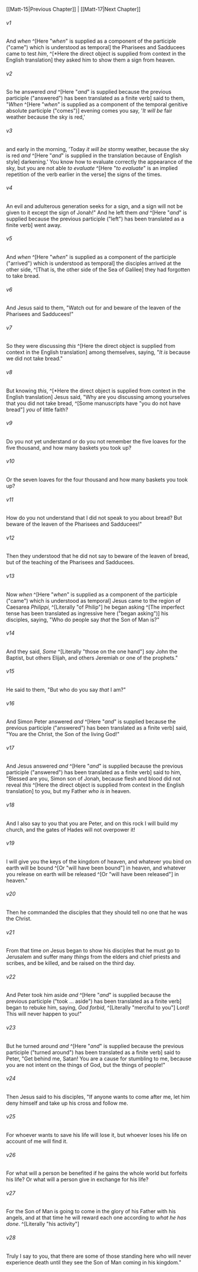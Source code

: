 ﻿---
aliases:
  - Matthew 16
---

[[Matt-15|Previous Chapter]] | [[Matt-17|Next Chapter]]

###### v1
And _when_ ^[Here "_when_" is supplied as a component of the participle ("came") which is understood as temporal] the Pharisees and Sadducees came to test _him_, ^[*Here the direct object is supplied from context in the English translation] they asked him to show them a sign from heaven.

###### v2
So he answered _and_ ^[Here "_and_" is supplied because the previous participle ("answered") has been translated as a finite verb] said to them, "_When_ ^[Here "_when_" is supplied as a component of the temporal genitive absolute participle ("comes")] evening comes you say, '_It will be_ fair weather because the sky is red,'

###### v3
and early in the morning, 'Today _it will be_ stormy weather, because the sky is red _and_ ^[Here "_and_" is supplied in the translation because of English style] darkening.' You know how to evaluate correctly the appearance of the sky, but you are not able _to evaluate_ ^[Here "_to evaluate_" is an implied repetition of the verb earlier in the verse] the signs of the times.

###### v4
An evil and adulterous generation seeks for a sign, and a sign will not be given to it except the sign of Jonah!" And he left them _and_ ^[Here "_and_" is supplied because the previous participle ("left") has been translated as a finite verb] went away.

###### v5
And _when_ ^[Here "_when_" is supplied as a component of the participle ("arrived") which is understood as temporal] the disciples arrived at the other side, ^[That is, the other side of the Sea of Galilee] they had forgotten to take bread.

###### v6
And Jesus said to them, "Watch out for and beware of the leaven of the Pharisees and Sadducees!"

###### v7
So they were discussing _this_ ^[Here the direct object is supplied from context in the English translation] among themselves, saying, "_It is_ because we did not take bread."

###### v8
But knowing _this_, ^[*Here the direct object is supplied from context in the English translation] Jesus said, "Why are you discussing among yourselves that you did not take bread, ^[Some manuscripts have "you do not have bread"] _you_ of little faith?

###### v9
Do you not yet understand or do you not remember the five loaves for the five thousand, and how many baskets you took up?

###### v10
Or the seven loaves for the four thousand and how many baskets you took up?

###### v11
How do you not understand that I did not speak to you about bread? But beware of the leaven of the Pharisees and Sadducees!"

###### v12
Then they understood that he did not say to beware of the leaven of bread, but of the teaching of the Pharisees and Sadducees.

###### v13
Now _when_ ^[Here "_when_" is supplied as a component of the participle ("came") which is understood as temporal] Jesus came to the region of Caesarea _Philippi_, ^[Literally "of Philip"] he began asking ^[The imperfect tense has been translated as ingressive here ("began asking")] his disciples, saying, "Who do people say _that_ the Son of Man is?"

###### v14
And they said, _Some_ ^[Literally "those on the one hand"] _say_ John the Baptist, but others Elijah, and others Jeremiah or one of the prophets."

###### v15
He said to them, "But who do you say _that_ I am?"

###### v16
And Simon Peter answered _and_ ^[Here "_and_" is supplied because the previous participle ("answered") has been translated as a finite verb] said, "You are the Christ, the Son of the living God!"

###### v17
And Jesus answered _and_ ^[Here "_and_" is supplied because the previous participle ("answered") has been translated as a finite verb] said to him, "Blessed are you, Simon son of Jonah, because flesh and blood did not reveal _this_ ^[Here the direct object is supplied from context in the English translation] to you, but my Father _who is_ in heaven.

###### v18
And I also say to you that you are Peter, and on this rock I will build my church, and the gates of Hades will not overpower it!

###### v19
I will give you the keys of the kingdom of heaven, and whatever you bind on earth will be bound ^[Or "will have been bound"] in heaven, and whatever you release on earth will be released ^[Or "will have been released"] in heaven."

###### v20
Then he commanded the disciples that they should tell no one that he was the Christ.

###### v21
From that time _on_ Jesus began to show his disciples that he must go to Jerusalem and suffer many _things_ from the elders and chief priests and scribes, and be killed, and be raised on the third day.

###### v22
And Peter took him aside _and_ ^[Here "_and_" is supplied because the previous participle ("took … aside") has been translated as a finite verb] began to rebuke him, saying, _God forbid_, ^[Literally "merciful to you"] Lord! This will never happen to you!"

###### v23
But he turned around _and_ ^[Here "_and_" is supplied because the previous participle ("turned around") has been translated as a finite verb] said to Peter, "Get behind me, Satan! You are a cause for stumbling to me, because you are not intent on the things of God, but the things of people!"

###### v24
Then Jesus said to his disciples, "If anyone wants to come after me, let him deny himself and take up his cross and follow me.

###### v25
For whoever wants to save his life will lose it, but whoever loses his life on account of me will find it.

###### v26
For what will a person be benefited if he gains the whole world but forfeits his life? Or what will a person give in exchange for his life?

###### v27
For the Son of Man is going to come in the glory of his Father with his angels, and at that time he will reward each one according to _what he has done_. ^[Literally "his activity"]

###### v28
Truly I say to you, that there are some of those standing here who will never experience death until they see the Son of Man coming in his kingdom."